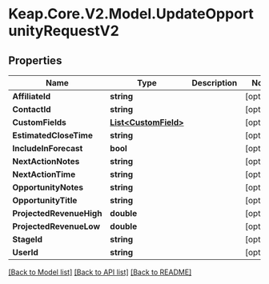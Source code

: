 # Keap.Core.V2.Model.UpdateOpportunityRequestV2

## Properties

Name | Type | Description | Notes
------------ | ------------- | ------------- | -------------
**AffiliateId** | **string** |  | [optional] 
**ContactId** | **string** |  | [optional] 
**CustomFields** | [**List&lt;CustomField&gt;**](CustomField.md) |  | [optional] 
**EstimatedCloseTime** | **string** |  | [optional] 
**IncludeInForecast** | **bool** |  | [optional] 
**NextActionNotes** | **string** |  | [optional] 
**NextActionTime** | **string** |  | [optional] 
**OpportunityNotes** | **string** |  | [optional] 
**OpportunityTitle** | **string** |  | [optional] 
**ProjectedRevenueHigh** | **double** |  | [optional] 
**ProjectedRevenueLow** | **double** |  | [optional] 
**StageId** | **string** |  | [optional] 
**UserId** | **string** |  | [optional] 

[[Back to Model list]](../README.md#documentation-for-models) [[Back to API list]](../README.md#documentation-for-api-endpoints) [[Back to README]](../README.md)

